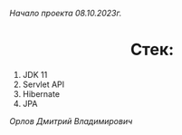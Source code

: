 <i>Начало проекта 08.10.2023г.</i>

<h1 style="text-align: center">Стек:</h1>
<ol>
    <li>JDK 11</li>
    <li>Servlet API</li>
    <li>Hibernate</li>
    <li>JPA</li>
</ol>

<cite>Орлов Дмитрий Владимирович</cite>
